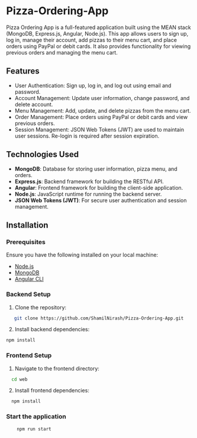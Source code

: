 # Pizza-Ordering-App

Pizza Ordering App is a full-featured application built using the MEAN stack (MongoDB, Express.js, Angular, Node.js). This app allows users to sign up, log in, manage their account, add pizzas to their menu cart, and place orders using PayPal or debit cards. It also provides functionality for viewing previous orders and managing the menu cart.

## Features

- User Authentication: Sign up, log in, and log out using email and password.
- Account Management: Update user information, change password, and delete account.
- Menu Management: Add, update, and delete pizzas from the menu cart.
- Order Management: Place orders using PayPal or debit cards and view previous orders.
- Session Management: JSON Web Tokens (JWT) are used to maintain user sessions. Re-login is required after session expiration.

## Technologies Used

- **MongoDB**: Database for storing user information, pizza menu, and orders.
- **Express.js**: Backend framework for building the RESTful API.
- **Angular**: Frontend framework for building the client-side application.
- **Node.js**: JavaScript runtime for running the backend server.
- **JSON Web Tokens (JWT)**: For secure user authentication and session management.

## Installation

### Prerequisites

Ensure you have the following installed on your local machine:

- [Node.js](https://nodejs.org/)
- [MongoDB](https://www.mongodb.com/)
- [Angular CLI](https://angular.io/cli)

### Backend Setup

1. Clone the repository:

```bash
   git clone https://github.com/ShamilNirash/Pizza-Ordering-App.git
```

2. Install backend dependencies:

```bash
npm install
```

### Frontend Setup

1. Navigate to the frontend directory:

```bash
  cd web
```

2. Install frontend dependencies:

```bash
  npm install
```

### Start the application

```bash
    npm run start
```
